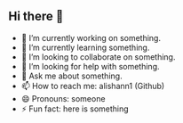 ## Hi there 👋
<!--
**alishann1/alishann1** is a ✨ _special_ ✨ repository because its `README.md` (this file) appears on your GitHub profile.
-->


- 🔭 I’m currently working on something.
- 🌱 I’m currently learning something.
- 👯 I’m looking to collaborate on something.
- 🤔 I’m looking for help with something.
- 💬 Ask me about something.
- 📫 How to reach me: alishann1 (Github)
- 😄 Pronouns: someone
- ⚡ Fun fact: here is something


